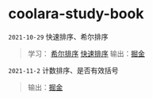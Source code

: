 # coolara-study-book
 `2021-10-29` 快速排序、希尔排序 
 > 学习： [希尔排序](https://juejin.cn/post/6844904007182319624) [快速排序](https://juejin.cn/post/6844903938290876430)
 > 输出：[掘金]()

`2021-11-2` 计数排序、是否有效括号
 > 输出：[掘金](https://juejin.cn/post/7026170637911588872)
